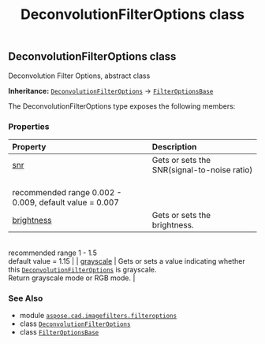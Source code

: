 ﻿---
title: DeconvolutionFilterOptions class
second_title: Aspose.CAD for Python via .NET API References
description: 
type: docs
weight: 20
url: /aspose.cad.imagefilters.filteroptions/deconvolutionfilteroptions/
is_root: false
---

## DeconvolutionFilterOptions class

Deconvolution Filter Options, abstract class



**Inheritance:** [`DeconvolutionFilterOptions`](/cad/python-net/aspose.cad.imagefilters.filteroptions/deconvolutionfilteroptions) → 
[`FilterOptionsBase`](/cad/python-net/aspose.cad.imagefilters.filteroptions/filteroptionsbase)



The DeconvolutionFilterOptions type exposes the following members:

### Properties
| Property | Description |
| :- | :- |
| [snr](/cad/python-net/aspose.cad.imagefilters.filteroptions/deconvolutionfilteroptions/snr) | Gets or sets the SNR(signal-to-noise ratio)<br/>recommended range 0.002 - 0.009, default value = 0.007 |
| [brightness](/cad/python-net/aspose.cad.imagefilters.filteroptions/deconvolutionfilteroptions/brightness) | Gets or sets the brightness.<br/>recommended range 1 - 1.5<br/>default value = 1.15 |
| [grayscale](/cad/python-net/aspose.cad.imagefilters.filteroptions/deconvolutionfilteroptions/grayscale) | Gets or sets a value indicating whether this [`DeconvolutionFilterOptions`](/cad/python-net/aspose.cad.imagefilters.filteroptions/deconvolutionfilteroptions) is grayscale.<br/>Return grayscale mode or RGB mode. |



### See Also
* module [`aspose.cad.imagefilters.filteroptions`](..)
* class [`DeconvolutionFilterOptions`](/cad/python-net/aspose.cad.imagefilters.filteroptions/deconvolutionfilteroptions)
* class [`FilterOptionsBase`](/cad/python-net/aspose.cad.imagefilters.filteroptions/filteroptionsbase)
